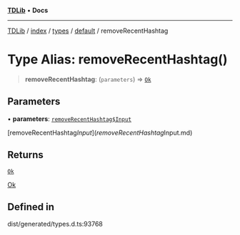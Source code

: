 [**TDLib**](../../../../../../README.md) • **Docs**

***

[TDLib](../../../../../../modules.md) / [index](../../../../../README.md) / [types](../../../README.md) / [default](../README.md) / removeRecentHashtag

# Type Alias: removeRecentHashtag()

> **removeRecentHashtag**: (`parameters`) => [`Ok`](Ok.md)

## Parameters

• **parameters**: [`removeRecentHashtag$Input`](removeRecentHashtag$Input.md)

[removeRecentHashtag$Input](removeRecentHashtag$Input.md)

## Returns

[`Ok`](Ok.md)

[Ok](Ok.md)

## Defined in

dist/generated/types.d.ts:93768
